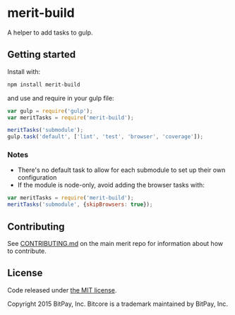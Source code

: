 # merit-build

A helper to add tasks to gulp.

## Getting started

Install with:

```sh
npm install merit-build
```

and use and require in your gulp file:

```javascript
var gulp = require('gulp');
var meritTasks = require('merit-build');

meritTasks('submodule');
gulp.task('default', ['lint', 'test', 'browser', 'coverage']);
```

### Notes

* There's no default task to allow for each submodule to set up their own configuration
* If the module is node-only, avoid adding the browser tasks with:
```javascript
var meritTasks = require('merit-build');
meritTasks('submodule', {skipBrowsers: true});
```

## Contributing

See [CONTRIBUTING.md](https://github.com/bitpay/merit) on the main merit repo for information about how to contribute.

## License

Code released under [the MIT license](https://github.com/bitpay/merit/blob/master/LICENSE).

Copyright 2015 BitPay, Inc. Bitcore is a trademark maintained by BitPay, Inc.

